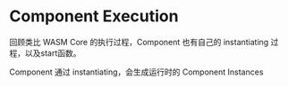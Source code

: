 # Component Execution

回顾类比 WASM Core 的执行过程，Component 也有自己的 instantiating 过程，以及start函数。

Component 通过 instantiating，会生成运行时的 Component Instances

